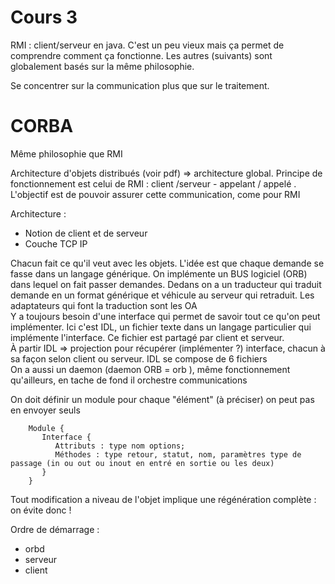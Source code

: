 Cours 3
========================

RMI : client/serveur en java. C'est un peu vieux mais ça permet de comprendre comment ça fonctionne. Les autres (suivants) sont globalement basés sur la même philosophie.  

Se concentrer sur la communication plus que sur le traitement. 


# CORBA 

Même philosophie que RMI 

Architecture d'objets distribués (voir pdf) => architecture global. Principe de fonctionnement est celui de RMI : client /serveur - appelant / appelé . L'objectif est de pouvoir assurer cette communication, come pour RMI  

Architecture :  

* Notion de client et de serveur 
* Couche TCP IP 

Chacun fait ce qu'il veut avec les objets. L'idée est que chaque demande se fasse dans un langage générique. On implémente un BUS logiciel (ORB) dans lequel on fait passer demandes. Dedans on a un traducteur qui traduit demande en un format générique et véhicule au serveur qui retraduit. Les adaptateurs qui font la traduction sont les OA  
Y a toujours besoin d'une interface qui permet de savoir tout ce qu'on peut implémenter. Ici c'est IDL, un fichier texte dans un langage particulier qui implémente l'interface. Ce fichier est partagé par client et serveur.   
À partir IDL => projection pour récupérer (implémenter ?) interface, chacun à sa façon selon client ou serveur. IDL se compose de 6 fichiers  
On a aussi un daemon (daemon ORB = orb ), même fonctionnement qu'ailleurs, en tache de fond il orchestre communications 
 

On doit définir un module pour chaque "élément" (à préciser) on peut pas en envoyer seuls  
```
	Module { 
	   Interface {  
	      Attributs : type nom options;   
	      Méthodes : type retour, statut, nom, paramètres type de passage (in ou out ou inout en entré en sortie ou les deux) 
	   }  
	} 
```
Tout modification a niveau de l'objet implique une régénération complète : on évite donc ! 
 
Ordre de démarrage :

* orbd  
* serveur 
* client 